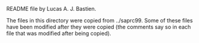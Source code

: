 README file by Lucas A. J. Bastien.

The files in this directory were copied from ../saprc99. Some of these files
have been modified after they were copied (the comments say so in each file
that was modified after being copied).

